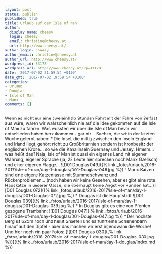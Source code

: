 ```yaml
---
layout: post
status: publish
published: true
title: Urlaub auf der Isle of Man
author:
  display_name: cheesy
  login: cheesy
  email: christine@cheesy.at
  url: http://www.cheesy.at/
author_login: cheesy
author_email: christine@cheesy.at
author_url: http://www.cheesy.at/
wordpress_id: 33178
wordpress_url: http://www.cheesy.at/?p=33178
date: '2017-07-02 21:59:54 +0100'
date_gmt: '2017-07-02 19:59:54 +0100'
categories:
- Urlaub
- Douglas
- Isle of Man
- Manx
comments: []
---
```

Wenn es nicht nur eine zweieinhalb Stunden Fahrt mit der Fähre von Belfast aus wäre, wären wir wahrscheinlich nie auf die Idee gekommen auf die Isle of Man zu fahren. Was wussten wir über die Isle of Man bevor wir entschieden haben herzukommen - gar nix...
Sachen, die wir in der letzten Woche gelernt haben:
\* Die Insel, die mittig zwischen den Inseln England und Irland liegt, gehört nicht zu Großbritannien sondern ist Kronbesitz der englischen Krone... so wie die Kanalinseln Guernsey und Jersey. Hmmm... was heißt das? Naja, Isle of Man ist quasi ein eigenes Land mit eigener Währung, eigener Sprache (ja, 28 Leute hier sprechen noch Manx Gaelisch) und einer eigenen Flagge...
 ![D01 Douglas 049]({% link _fotos/urlaub/2016-2017/isle-of-man/day-1-douglas/D01-Douglas-049.jpg %})
\* Manx Katzen sind eine eigene Katzenrasse mit Stummelschwanz und Rückenproblemen... (noch haben wir keine Gesehen, aber es gibt eine rote Hauskatze in unserer Gasse, die überhaupt keine Angst vor Hunden hat...)
 ![D01 Douglas 072]({% link _fotos/urlaub/2016-2017/isle-of-man/day-1-douglas/D01-Douglas-072.jpg %})
\* Douglas ist die Hauptstadt
 ![D01 Douglas 039]({% link _fotos/urlaub/2016-2017/isle-of-man/day-1-douglas/D01-Douglas-039.jpg %})
\* In Douglas gibt es eine von Pferden gezogene Trambahn:
 ![D01 Douglas 047]({% link _fotos/urlaub/2016-2017/isle-of-man/day-1-douglas/D01-Douglas-047.jpg %})
\* Der höchste Berg ist 625m hoch und heißt Snaefell und es führt eine Schienenbahn hinauf auf den Gipfel - aber das machen wir erst irgendwann die Woche!
Und hier noch ein paar Fotos:
[![D01 Douglas 030]({% link _fotos/urlaub/2016-2017/isle-of-man/day-1-douglas/D01-Douglas-030.jpg %})]({% link _fotos/urlaub/2016-2017/isle-of-man/day-1-douglas/index.md %})
